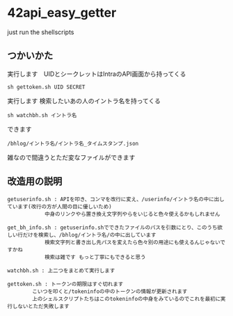# 42api_easy_getter
just run the shellscripts


## つかいかた

実行します　UIDとシークレットはIntraのAPI画面から持ってくる

```sh gettoken.sh UID SECRET```

実行します 検索したいあの人のイントラ名を持ってくる

```sh watchbh.sh イントラ名```

できます

```/bhlog/イントラ名/イントラ名_タイムスタンプ.json```


雑なので間違うとただ変なファイルができます


## 改造用の説明

	getuserinfo.sh : APIを叩き、コンマを改行に変え、/userinfo/イントラ名の中に出しています(改行の方が人間の目に優しいため)
				中身のリンクやら置き換え文字列やらをいじると色々使えるかもしれません

	get_bh_info.sh : getuserinfo.shでできたファイルのパスを引数にとり、このうち欲しい行だけを検索し、/bhlog/イントラ名/の中に出しています
				検索文字列と書き出し先パスを変えたら色々別の用途にも使えるんじゃないですかね
    			検索は雑です もっと丁寧にもできると思う

	watchbh.sh : 上二つをまとめて実行します

	gettoken.sh : トークンの期限はすぐ切れます
 			こいつを叩くと/tokeninfoの中のトークンの情報が更新されます
			上のシェルスクリプトたちはこのtokeninfoの中身をみているのでこれを最初に実行しないとただ失敗します

